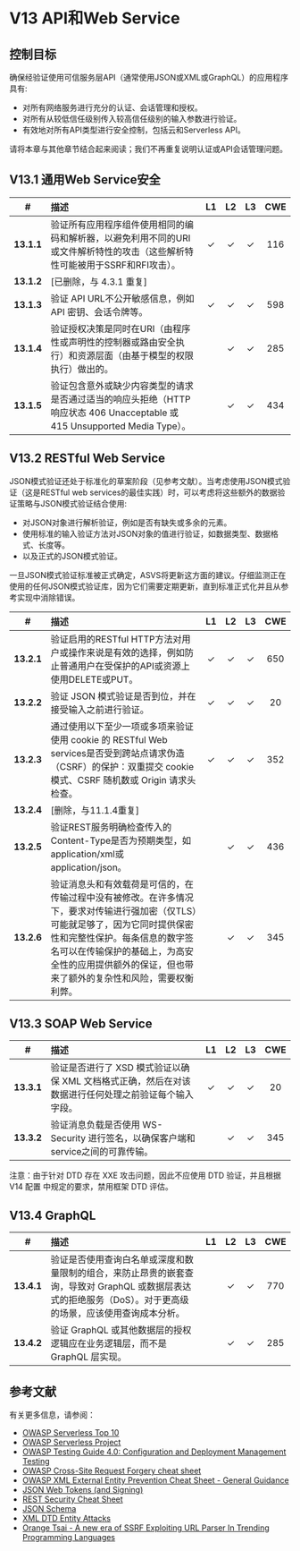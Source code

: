 # V13 API和Web Service

## 控制目标

确保经验证使用可信服务层API（通常使用JSON或XML或GraphQL）的应用程序具有:

* 对所有网络服务进行充分的认证、会话管理和授权。
* 对所有从较低信任级别传入较高信任级别的输入参数进行验证。
* 有效地对所有API类型进行安全控制，包括云和Serverless API。

请将本章与其他章节结合起来阅读；我们不再重复说明认证或API会话管理问题。

## V13.1 通用Web Service安全

| # | 描述 | L1 | L2 | L3 | CWE |
| :---: | :--- | :---: | :---:| :---: | :---: |
| **13.1.1** | 验证所有应用程序组件使用相同的编码和解析器，以避免利用不同的URI或文件解析特性的攻击（这些解析特性可能被用于SSRF和RFI攻击）。 | ✓ | ✓ | ✓ | 116 |
| **13.1.2** | [已删除，与 4.3.1 重复] | | | | |
| **13.1.3** | 验证 API URL不公开敏感信息，例如 API 密钥、会话令牌等。 | ✓ | ✓ | ✓ | 598 |
| **13.1.4** | 验证授权决策是同时在URI（由程序性或声明性的控制器或路由安全执行）和资源层面（由基于模型的权限执行）做出的。 | | ✓ | ✓ | 285 |
| **13.1.5** | 验证包含意外或缺少内容类型的请求是否通过适当的响应头拒绝（HTTP 响应状态 406 Unacceptable 或 415 Unsupported Media Type）。 | | ✓ | ✓ | 434 |

## V13.2 RESTful Web Service

JSON模式验证还处于标准化的草案阶段（见参考文献）。当考虑使用JSON模式验证（这是RESTful web services的最佳实践）时，可以考虑将这些额外的数据验证策略与JSON模式验证结合使用:

* 对JSON对象进行解析验证，例如是否有缺失或多余的元素。
* 使用标准的输入验证方法对JSON对象的值进行验证，如数据类型、数据格式、长度等。
* 以及正式的JSON模式验证。

一旦JSON模式验证标准被正式确定，ASVS将更新这方面的建议。仔细监测正在使用的任何JSON模式验证库，因为它们需要定期更新，直到标准正式化并且从参考实现中消除错误。

| # | 描述 | L1 | L2 | L3 | CWE |
| :---: | :--- | :---: | :---:| :---: | :---: |
| **13.2.1** | 验证启用的RESTful HTTP方法对用户或操作来说是有效的选择，例如防止普通用户在受保护的API或资源上使用DELETE或PUT。 | ✓ | ✓ | ✓ | 650 |
| **13.2.2** | 验证 JSON 模式验证是否到位，并在接受输入之前进行验证。 | ✓ | ✓ | ✓ | 20 |
| **13.2.3** | 通过使用以下至少一项或多项来验证使用 cookie 的 RESTful Web services是否受到跨站点请求伪造（CSRF）的保护：双重提交 cookie 模式、CSRF 随机数或 Origin 请求头检查。 | ✓ | ✓ | ✓ | 352 |
| **13.2.4** | [删除，与11.1.4重复] | | | | |
| **13.2.5** | 验证REST服务明确检查传入的Content-Type是否为预期类型，如application/xml或application/json。 | | ✓ | ✓ | 436 |
| **13.2.6** | 验证消息头和有效载荷是可信的，在传输过程中没有被修改。在许多情况下，要求对传输进行强加密（仅TLS）可能就足够了，因为它同时提供保密性和完整性保护。每条信息的数字签名可以在传输保护的基础上，为高安全性的应用提供额外的保证，但也带来了额外的复杂性和风险，需要权衡利弊。 | | ✓ | ✓ | 345 |

## V13.3 SOAP Web Service

| # | 描述 | L1 | L2 | L3 | CWE |
| :---: | :--- | :---: | :---:| :---: | :---: |
| **13.3.1** | 验证是否进行了 XSD 模式验证以确保 XML 文档格式正确，然后在对该数据进行任何处理之前验证每个输入字段。 | ✓ | ✓ | ✓ | 20 |
| **13.3.2** | 验证消息负载是否使用 WS-Security 进行签名，以确保客户端和service之间的可靠传输。 | | ✓ | ✓ | 345 |

注意：由于针对 DTD 存在 XXE 攻击问题，因此不应使用 DTD 验证，并且根据 V14 配置 中规定的要求，禁用框架 DTD 评估。

## V13.4 GraphQL

| # | 描述 | L1 | L2 | L3 | CWE |
| :---: | :--- | :---: | :---:| :---: | :---: |
| **13.4.1** | 验证是否使用查询白名单或深度和数量限制的组合，来防止昂贵的嵌套查询，导致对 GraphQL 或数据层表达式的拒绝服务（DoS）。对于更高级的场景，应该使用查询成本分析。 | | ✓ | ✓ | 770 |
| **13.4.2** | 验证 GraphQL 或其他数据层的授权逻辑应在业务逻辑层，而不是 GraphQL 层实现。 | | ✓ | ✓ | 285 |

## 参考文献

有关更多信息，请参阅：

* [OWASP Serverless Top 10](https://github.com/OWASP/Serverless-Top-10-Project/raw/master/OWASP-Top-10-Serverless-Interpretation-en.pdf)
* [OWASP Serverless Project](https://owasp.org/www-project-serverless-top-10/)
* [OWASP Testing Guide 4.0: Configuration and Deployment Management Testing](https://owasp.org/www-project-web-security-testing-guide/v41/4-Web_Application_Security_Testing/02-Configuration_and_Deployment_Management_Testing/README.html)
* [OWASP Cross-Site Request Forgery cheat sheet](https://cheatsheetseries.owasp.org/cheatsheets/Cross-Site_Request_Forgery_Prevention_Cheat_Sheet.html)
* [OWASP XML External Entity Prevention Cheat Sheet - General Guidance](https://cheatsheetseries.owasp.org/cheatsheets/XML_External_Entity_Prevention_Cheat_Sheet.html#general-guidance)
* [JSON Web Tokens (and Signing)](https://jwt.io/)
* [REST Security Cheat Sheet](https://cheatsheetseries.owasp.org/cheatsheets/REST_Security_Cheat_Sheet.html)
* [JSON Schema](https://json-schema.org/specification.html)
* [XML DTD Entity Attacks](https://www.vsecurity.com/download/publications/XMLDTDEntityAttacks.pdf)
* [Orange Tsai - A new era of SSRF Exploiting URL Parser In Trending Programming Languages](https://www.blackhat.com/docs/us-17/thursday/us-17-Tsai-A-New-Era-Of-SSRF-Exploiting-URL-Parser-In-Trending-Programming-Languages.pdf)
